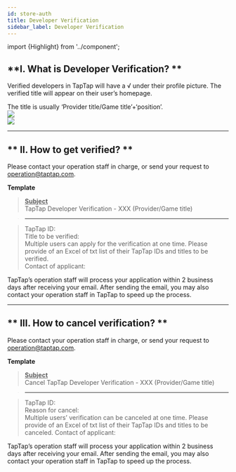 ```yaml
---
id: store-auth
title: Developer Verification
sidebar_label: Developer Verification
---
```

import {Highlight} from '../component';

## **I. What is Developer Verification? **  
Verified developers in TapTap will have a <Highlight color='#00B0C8'>√</Highlight> under their profile picture. The verified title will appear on their user’s homepage.  

The title is usually ‘Provider title/Game title’+‘position’.  
![](https://img.tapimg.com/market/images/aaaf15b877a671336748684549ee93a4.png)  
![](https://img.tapimg.com/market/images/c53d78b9b120276b53f82aebb0d01537.png)   

---

## ** II. How to get verified? **  

Please contact your operation staff in charge, or send your request to [operation@taptap.com](mailto:operation@taptap.com).  

**Template**  
> **<u>Subject</u>**  
> TapTap Developer Verification - XXX (Provider/Game title)   

> ---  

> TapTap ID:  
> Title to be verified:  
> <Highlight color='#A0A0A0'>Multiple users can apply for the verification at one time. Please provide of an Excel of txt list of their TapTap IDs and titles to be verified.</Highlight>​   
> Contact of applicant:  

TapTap’s operation staff will process your application within 2 business days after receiving your email.  After sending the email, you may also contact your operation staff in TapTap to speed up the process.  

---

## ** III. How to cancel verification? **  

Please contact your operation staff in charge, or send your request to [operation@taptap.com](mailto:operation@taptap.com).  

**Template**  
> **<u>Subject</u>**  
> Cancel TapTap Developer Verification - XXX (Provider/Game title)  

> ---  

> TapTap ID:  
> Reason for cancel:  
> <Highlight color='#A0A0A0'>Multiple users’ verification can be canceled at one time. Please provide of an Excel of txt list of their TapTap IDs and titles to be canceled.</Highlight>​ 
> Contact of applicant:  

TapTap’s operation staff will process your application within 2 business days after receiving your email.  After sending the email, you may also contact your operation staff in TapTap to speed up the process.  
